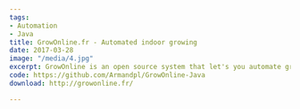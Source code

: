 ```yaml
---
tags:
- Automation
- Java
title: GrowOnline.fr - Automated indoor growing
date: 2017-03-28
image: "/media/4.jpg"
excerpt: GrowOnline is an open source system that let's you automate growing indoors.
code: https://github.com/Armandpl/GrowOnline-Java
download: http://growonline.fr/

---
```

